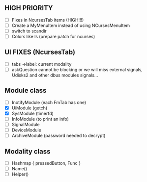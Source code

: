 ## HIGH PRIORITY
- [ ] Fixes in NcursesTab items (HIGH!!!)
- [ ] Create a MyMenuItem instead of using NCursesMenuItem
- [ ] switch to scandir
- [ ] Colors like ls (prepare patch for ncurses)

## UI FIXES (NcursesTab)
- [ ] tabs ->label: current modality
- [ ] askQuestion cannot be blocking or we will miss external signals, Udisks2 and other dbus modules signals...

## Module class
- [ ] InotifyModule (each FmTab has one)
- [x] UiModule (getch)
- [x] SysModule (timerfd)
- [ ] InfoModule (to print an info)
- [ ] SignalModule
- [ ] DeviceModule
- [ ] ArchiveModule (password needed to decrypt)

## Modality class
- [ ] Hashmap { pressedButton, Func }
- [ ] Name() 
- [ ] Helper()
